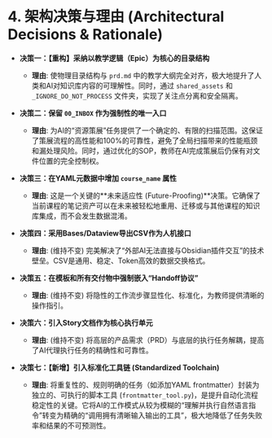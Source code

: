 # **4. 架构决策与理由 (Architectural Decisions & Rationale)**

- **决策一：【重构】采纳以教学逻辑（Epic）为核心的目录结构**
    
    - **理由**: 使物理目录结构与 `prd.md` 中的教学大纲完全对齐，极大地提升了人类和AI对知识库内容的可理解性。同时，通过 `shared_assets` 和 `_IGNORE_DO_NOT_PROCESS` 文件夹，实现了关注点分离和安全隔离。
        
- **决策二：保留 `00_INBOX` 作为强制性的唯一入口**
    
    - **理由**: 为AI的“资源策展”任务提供了一个确定的、有限的扫描范围。这保证了策展流程的高性能和100%的可靠性，避免了全局扫描带来的性能瓶颈和漏处理风险。同时，通过优化的SOP，教师在AI完成策展后仍保有对文件位置的完全控制权。
        
- **决策三：在YAML元数据中增加 `course_name` 属性**
    
    - **理由**: 这是一个关键的**未来适应性 (Future-Proofing)**决策。它确保了当前课程的笔记资产可以在未来被轻松地重用、迁移或与其他课程的知识库集成，而不会发生数据混淆。
        
- **决策四：采用Bases/Dataview导出CSV作为人机接口**
    
    - **理由**: (维持不变) 完美解决了“外部AI无法直接与Obsidian插件交互”的技术壁垒。CSV是通用、稳定、Token高效的数据交换格式。
        
- **决策五：在模板和所有交付物中强制嵌入“Handoff协议”**
    
    - **理由**: (维持不变) 将隐性的工作流步骤显性化、标准化，为教师提供清晰的操作指引。
        
- **决策六：引入Story文档作为核心执行单元**
    
    - **理由**: (维持不变) 将高层的产品需求（PRD）与底层的执行任务解耦，提高了AI代理执行任务的精确性和可靠性。
        
- **决策七：【新增】引入标准化工具链 (Standardized Toolchain)**
	- **理由**: 将重复性的、规则明确的任务（如添加YAML frontmatter）封装为独立的、可执行的脚本工具 (`frontmatter_tool.py`)，是提升自动化流程稳定性的关键。它将AI的工作模式从较为模糊的“理解并执行自然语言指令”转变为精确的“调用拥有清晰输入输出的工具”，极大地降低了任务失败率和结果的不可预测性。